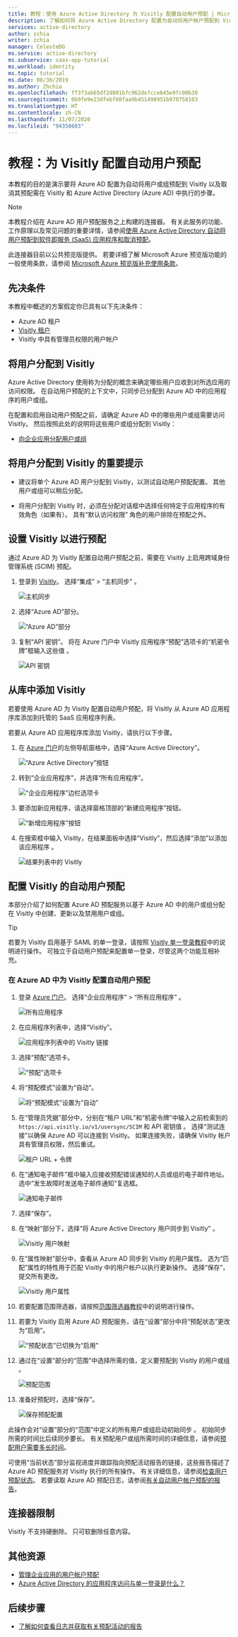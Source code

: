 ```yaml
---
title: 教程：使用 Azure Active Directory 为 Visitly 配置自动用户预配 | Microsoft Docs
description: 了解如何将 Azure Active Directory 配置为自动将用户帐户预配到 Visitly 和取消其预配。
services: active-directory
author: zchia
writer: zchia
manager: CelesteDG
ms.service: active-directory
ms.subservice: saas-app-tutorial
ms.workload: identity
ms.topic: tutorial
ms.date: 08/30/2019
ms.author: Zhchia
ms.openlocfilehash: ff3f3ab65df2d801b7c962de7cce645e9fc00b30
ms.sourcegitcommit: 0b9fe9e23dfebf60faa9b451498951b970758103
ms.translationtype: HT
ms.contentlocale: zh-CN
ms.lasthandoff: 11/07/2020
ms.locfileid: "94358603"
---
```

# <a name="tutorial-configure-visitly-for-automatic-user-provisioning"></a>教程：为 Visitly 配置自动用户预配

本教程的目的是演示要将 Azure AD 配置为自动将用户或组预配到 Visitly 以及取消其预配需在 Visitly 和 Azure Active Directory (Azure AD) 中执行的步骤。

> [!NOTE]
> 本教程介绍在 Azure AD 用户预配服务之上构建的连接器。 有关此服务的功能、工作原理以及常见问题的重要详情，请参阅[使用 Azure Active Directory 自动将用户预配到软件即服务 (SaaS) 应用程序和取消预配](../app-provisioning/user-provisioning.md)。
>
> 此连接器目前以公共预览版提供。 若要详细了解 Microsoft Azure 预览版功能的一般使用条款，请参阅 [Microsoft Azure 预览版补充使用条款](https://azure.microsoft.com/support/legal/preview-supplemental-terms/)。

## <a name="prerequisites"></a>先决条件

本教程中概述的方案假定你已具有以下先决条件：

* Azure AD 租户
* [Visitly 租户](https://www.visitly.io/pricing/)
* Visitly 中具有管理员权限的用户帐户

## <a name="assign-users-to-visitly"></a>将用户分配到 Visitly 

Azure Active Directory 使用称为分配的概念来确定哪些用户应收到对所选应用的访问权限。 在自动用户预配的上下文中，只同步已分配到 Azure AD 中的应用程序的用户或组。

在配置和启用自动用户预配之前，请确定 Azure AD 中的哪些用户或组需要访问 Visitly。 然后按照此处的说明将这些用户或组分配到 Visitly：
* [向企业应用分配用户或组](../manage-apps/assign-user-or-group-access-portal.md)

## <a name="important-tips-for-assigning-users-to-visitly"></a>将用户分配到 Visitly 的重要提示 

* 建议将单个 Azure AD 用户分配到 Visitly，以测试自动用户预配配置。 其他用户或组可以稍后分配。

* 将用户分配到 Visitly 时，必须在分配对话框中选择任何特定于应用程序的有效角色（如果有）。 具有“默认访问权限”  角色的用户排除在预配之外。

## <a name="set-up-visitly-for-provisioning"></a>设置 Visitly 以进行预配

通过 Azure AD 为 Visitly 配置自动用户预配之前，需要在 Visitly 上启用跨域身份管理系统 (SCIM) 预配。

1. 登录到 [Visitly](https://app.visitly.io/login)。 选择“集成” > “主机同步” 。

    ![主机同步](media/Visitly-provisioning-tutorial/login.png)

2. 选择“Azure AD”部分。

    ![“Azure AD”部分](media/Visitly-provisioning-tutorial/integration.png)

3. 复制“API 密钥”。 将在 Azure 门户中 Visitly 应用程序“预配”选项卡的“机密令牌”框输入这些值 。

    ![API 密钥](media/Visitly-provisioning-tutorial/token.png)


## <a name="add-visitly-from-the-gallery"></a>从库中添加 Visitly

若要使用 Azure AD 为 Visitly 配置自动用户预配，将 Visitly 从 Azure AD 应用程序库添加到托管的 SaaS 应用程序列表。

若要从 Azure AD 应用程序库添加 Visitly，请执行以下步骤。

1. 在 [Azure 门户](https://portal.azure.com)的左侧导航窗格中，选择“Azure Active Directory”。

    ![“Azure Active Directory”按钮](common/select-azuread.png)

2. 转到“企业应用程序”，并选择“所有应用程序”。 

    ![“企业应用程序”边栏选项卡](common/enterprise-applications.png)

3. 要添加新应用程序，请选择窗格顶部的“新建应用程序”按钮。

    ![“新增应用程序”按钮](common/add-new-app.png)

4. 在搜索框中输入 Visitly，在结果面板中选择“Visitly”，然后选择“添加”以添加该应用程序  。

    ![结果列表中的 Visitly](common/search-new-app.png)

## <a name="configure-automatic-user-provisioning-to-visitly"></a>配置 Visitly 的自动用户预配 

本部分介绍了如何配置 Azure AD 预配服务以基于 Azure AD 中的用户或组分配在 Visitly 中创建、更新以及禁用用户或组。

> [!TIP]
> 若要为 Visitly 启用基于 SAML 的单一登录，请按照 [Visitly 单一登录教程](Visitly-tutorial.md)中的说明进行操作。 可独立于自动用户预配来配置单一登录，尽管这两个功能互相补充。

### <a name="configure-automatic-user-provisioning-for-visitly-in-azure-ad"></a>在 Azure AD 中为 Visitly 配置自动用户预配

1. 登录 [Azure 门户](https://portal.azure.com)。 选择“企业应用程序” > “所有应用程序” 。

    ![所有应用程序](common/enterprise-applications.png)

2. 在应用程序列表中，选择“Visitly”。

    ![应用程序列表中的 Visitly 链接](common/all-applications.png)

3. 选择“预配”选项卡。

    ![“预配”选项卡](common/provisioning.png)

4. 将“预配模式”设置为“自动”。

    ![将“预配模式”设置为“自动”](common/provisioning-automatic.png)

5. 在“管理员凭据”部分中，分别在“租户 URL”和“机密令牌”中输入之前检索到的 `https://api.visitly.io/v1/usersync/SCIM` 和 API 密钥值  。 选择“测试连接”以确保 Azure AD 可以连接到 Visitly。 如果连接失败，请确保 Visitly 帐户具有管理员权限，然后重试。

    ![租户 URL + 令牌](common/provisioning-testconnection-tenanturltoken.png)

6. 在“通知电子邮件”框中输入应接收预配错误通知的人员或组的电子邮件地址。 选中“发生故障时发送电子邮件通知”复选框。

    ![通知电子邮件](common/provisioning-notification-email.png)

7. 选择“保存”。

8. 在“映射”部分下，选择“将 Azure Active Directory 用户同步到 Visitly” 。

    ![Visitly 用户映射](media/visitly-provisioning-tutorial/usermapping.png)

9. 在“属性映射”部分中，查看从 Azure AD 同步到 Visitly 的用户属性。 选为“匹配”属性的特性用于匹配 Visitly 中的用户帐户以执行更新操作。 选择“保存”，提交所有更改。

    ![Visitly 用户属性](media/visitly-provisioning-tutorial/userattribute.png)

10. 若要配置范围筛选器，请按照[范围筛选器教程](../app-provisioning/define-conditional-rules-for-provisioning-user-accounts.md)中的说明进行操作。

11. 若要为 Visitly 启用 Azure AD 预配服务，请在“设置”部分中将“预配状态”更改为“启用”。

    ![“预配状态”已切换为“启用”](common/provisioning-toggle-on.png)

12. 通过在“设置”部分的“范围”中选择所需的值，定义要预配到 Visitly 的用户或组 。

    ![预配范围](common/provisioning-scope.png)

13. 准备好预配时，选择“保存”。

    ![保存预配配置](common/provisioning-configuration-save.png)

此操作会对“设置”部分的“范围”中定义的所有用户或组启动初始同步 。 初始同步所需的时间比后续同步要长。 有关预配用户或组所需时间的详细信息，请参阅[预配用户需要多长时间](../app-provisioning/application-provisioning-when-will-provisioning-finish-specific-user.md#how-long-will-it-take-to-provision-users)。

可使用“当前状态”部分监视进度并跟踪指向预配活动报告的链接，这些报告描述了 Azure AD 预配服务对 Visitly 执行的所有操作。 有关详细信息，请参阅[检查用户预配状态](../app-provisioning/application-provisioning-when-will-provisioning-finish-specific-user.md)。 若要读取 Azure AD 预配日志，请参阅[有关自动用户帐户预配的报告](../app-provisioning/check-status-user-account-provisioning.md)。

## <a name="connector-limitations"></a>连接器限制

Visitly 不支持硬删除。 只可软删除任意内容。

## <a name="additional-resources"></a>其他资源

* [管理企业应用的用户帐户预配](../app-provisioning/configure-automatic-user-provisioning-portal.md)
* [Azure Active Directory 的应用程序访问与单一登录是什么？](../manage-apps/what-is-single-sign-on.md)

## <a name="next-steps"></a>后续步骤

* [了解如何查看日志并获取有关预配活动的报告](../app-provisioning/check-status-user-account-provisioning.md)
